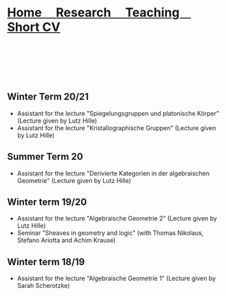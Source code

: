 <h1>
  <a href="">
    Home &nbsp; &nbsp;
  </a>
  <a href="Research">
    Research &nbsp; &nbsp;
  </a>
  <a href="Teaching">
    Teaching &nbsp; &nbsp;
  </a>
  <a href="ShortCV">
    Short CV
  </a>
</h1>  
<br />
<br />
<br />
<br />
<br />

## Winter Term 20/21
* Assistant for the lecture "Spiegelungsgruppen und platonische Körper" (Lecture given by Lutz Hille)
* Assistant for the lecture "Kristallographische Gruppen" (Lecture given by Lutz Hille)

## Summer Term 20
* Assistant for the lecture "Derivierte Kategorien in der algebraischen Geometrie" (Lecture given by Lutz Hille)

## Winter term 19/20
* Assistant for the lecture "Algebraische Geometrie 2" (Lecture given by Lutz Hille)
* Seminar "Sheaves in geometry and logic" (with Thomas Nikolaus, Stefano Ariotta and Achim Krause)

## Winter term 18/19
* Assistant for the lecture "Algebraische Geometrie 1" (Lecture given by Sarah Scherotzke)
